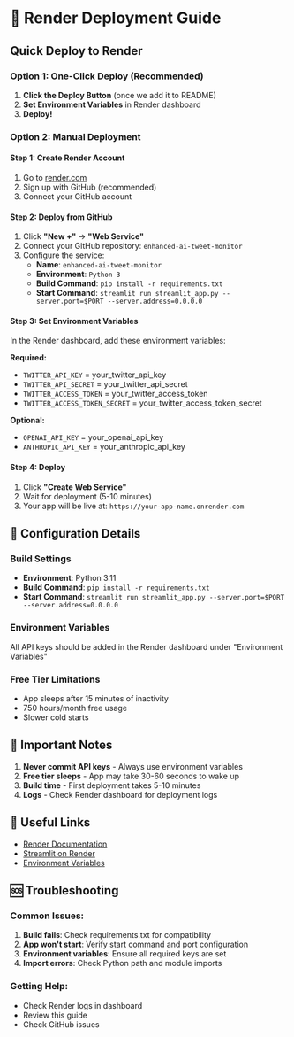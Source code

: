 # 🚀 Render Deployment Guide

## Quick Deploy to Render

### Option 1: One-Click Deploy (Recommended)

1. **Click the Deploy Button** (once we add it to README)
2. **Set Environment Variables** in Render dashboard
3. **Deploy!**

### Option 2: Manual Deployment

#### Step 1: Create Render Account
1. Go to [render.com](https://render.com)
2. Sign up with GitHub (recommended)
3. Connect your GitHub account

#### Step 2: Deploy from GitHub
1. Click **"New +"** → **"Web Service"**
2. Connect your GitHub repository: `enhanced-ai-tweet-monitor`
3. Configure the service:
   - **Name**: `enhanced-ai-tweet-monitor`
   - **Environment**: `Python 3`
   - **Build Command**: `pip install -r requirements.txt`
   - **Start Command**: `streamlit run streamlit_app.py --server.port=$PORT --server.address=0.0.0.0`

#### Step 3: Set Environment Variables
In the Render dashboard, add these environment variables:

**Required:**
- `TWITTER_API_KEY` = your_twitter_api_key
- `TWITTER_API_SECRET` = your_twitter_api_secret  
- `TWITTER_ACCESS_TOKEN` = your_twitter_access_token
- `TWITTER_ACCESS_TOKEN_SECRET` = your_twitter_access_token_secret

**Optional:**
- `OPENAI_API_KEY` = your_openai_api_key
- `ANTHROPIC_API_KEY` = your_anthropic_api_key

#### Step 4: Deploy
1. Click **"Create Web Service"**
2. Wait for deployment (5-10 minutes)
3. Your app will be live at: `https://your-app-name.onrender.com`

## 🔧 Configuration Details

### Build Settings
- **Environment**: Python 3.11
- **Build Command**: `pip install -r requirements.txt`
- **Start Command**: `streamlit run streamlit_app.py --server.port=$PORT --server.address=0.0.0.0`

### Environment Variables
All API keys should be added in the Render dashboard under "Environment Variables"

### Free Tier Limitations
- App sleeps after 15 minutes of inactivity
- 750 hours/month free usage
- Slower cold starts

## 🚨 Important Notes

1. **Never commit API keys** - Always use environment variables
2. **Free tier sleeps** - App may take 30-60 seconds to wake up
3. **Build time** - First deployment takes 5-10 minutes
4. **Logs** - Check Render dashboard for deployment logs

## 🔗 Useful Links

- [Render Documentation](https://render.com/docs)
- [Streamlit on Render](https://render.com/docs/deploy-streamlit)
- [Environment Variables](https://render.com/docs/environment-variables)

## 🆘 Troubleshooting

### Common Issues:
1. **Build fails**: Check requirements.txt for compatibility
2. **App won't start**: Verify start command and port configuration
3. **Environment variables**: Ensure all required keys are set
4. **Import errors**: Check Python path and module imports

### Getting Help:
- Check Render logs in dashboard
- Review this guide
- Check GitHub issues